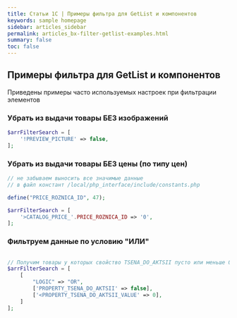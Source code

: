 ```yaml
---
title: Статьи 1С | Примеры фильтра для GetList и компонентов
keywords: sample homepage
sidebar: articles_sidebar
permalink: articles_bx-filter-getlist-examples.html
summary: false
toc: false
---
```


## Примеры фильтра для GetList и компонентов

Приведены примеры часто используемых настроек при фильтрации элементов

### Убрать из выдачи товары БЕЗ изображений

```php
$arrFilterSearch = [
	'!PREVIEW_PICTURE' => false,
];
```

### Убрать из выдачи товары БЕЗ цены (по типу цен)

```php
// не забываем выносить все значимые данные 
// в файл констант /local/php_interface/include/constants.php

define("PRICE_ROZNICA_ID", 47);

$arrFilterSearch = [
	'>CATALOG_PRICE_'.PRICE_ROZNICA_ID => '0',
];
```

### Фильтруем данные по условию "ИЛИ"

```php

// Получим товары у которых свойство TSENA_DO_AKTSII пусто или меньше 0
$arrFilterSearch = [
	[
		"LOGIC" => "OR",
		['PROPERTY_TSENA_DO_AKTSII' => false],
		['<PROPERTY_TSENA_DO_AKTSII_VALUE' => 0],
	]
];
```